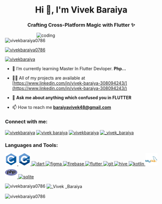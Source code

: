 <h1 align="center">Hi 👋, I'm Vivek Baraiya</h1>
<h3 align="center">Crafting Cross-Platform Magic with Flutter ✨</h3>

<img align="right" alt="coding" width="400" src="https://user-images.githubusercontent.com/74038190/264141683-8aa99f6c-267d-4977-9cd3-1a4c11675863.gif">

<p align="left"> <img src="https://komarev.com/ghpvc/?username=vivekbaraiya0786&label=Profile%20views&color=0e75b6&style=flat" alt="vivekbaraiya0786" /> </p>

<p align="left"> <a href="https://github.com/ryo-ma/github-profile-trophy"><img src="https://github-profile-trophy.vercel.app/?username=vivekbaraiya0786" alt="vivekbaraiya0786" /></a> </p>

<p align="left"> <a href="https://twitter.com/vivekbaraiya" target="blank"><img src="https://img.shields.io/twitter/follow/vivekbaraiya?logo=twitter&style=for-the-badge" alt="vivekbaraiya" /></a> </p>

- 🌱 I’m currently learning Master In Flutter Devloper. **Php...**

- 👨‍💻 All of my projects are available at [https://www.linkedin.com/in/vivek-baraiya-308094243/](https://www.linkedin.com/in/vivek-baraiya-308094243/)

- 💬 **Ask me about anything which confused you in FLUTTER**

- 📫 How to reach me **baraiyavivek48@gmail.com**

<h3 align="left">Connect with me:</h3>
<p align="left">
<a href="https://twitter.com/vivekbaraiya" target="blank"><img align="center" src="https://raw.githubusercontent.com/rahuldkjain/github-profile-readme-generator/master/src/images/icons/Social/twitter.svg" alt="vivekbaraiya" height="30" width="40" /></a>
<a href="https://linkedin.com/in/vivek baraiya" target="blank"><img align="center" src="https://raw.githubusercontent.com/rahuldkjain/github-profile-readme-generator/master/src/images/icons/Social/linked-in-alt.svg" alt="vivek baraiya" height="30" width="40" /></a>
<a href="https://fb.com/vivekbaraiya" target="blank"><img align="center" src="https://raw.githubusercontent.com/rahuldkjain/github-profile-readme-generator/master/src/images/icons/Social/facebook.svg" alt="vivekbaraiya" height="30" width="40" /></a>
<a href="https://instagram.com/_vivek_baraiya" target="blank"><img align="center" src="https://raw.githubusercontent.com/rahuldkjain/github-profile-readme-generator/master/src/images/icons/Social/instagram.svg" alt="_vivek_baraiya" height="30" width="40" /></a>
</p>

<h3 align="left">Languages and Tools:</h3>
<p align="left"> <a href="https://www.cprogramming.com/" target="_blank" rel="noreferrer"> <img src="https://raw.githubusercontent.com/devicons/devicon/master/icons/c/c-original.svg" alt="c" width="40" height="40"/> </a> <a href="https://www.w3schools.com/cpp/" target="_blank" rel="noreferrer"> <img src="https://raw.githubusercontent.com/devicons/devicon/master/icons/cplusplus/cplusplus-original.svg" alt="cplusplus" width="40" height="40"/> </a> <a href="https://dart.dev" target="_blank" rel="noreferrer"> <img src="https://www.vectorlogo.zone/logos/dartlang/dartlang-icon.svg" alt="dart" width="40" height="40"/> </a> <a href="https://www.figma.com/" target="_blank" rel="noreferrer"> <img src="https://www.vectorlogo.zone/logos/figma/figma-icon.svg" alt="figma" width="40" height="40"/> </a> <a href="https://firebase.google.com/" target="_blank" rel="noreferrer"> <img src="https://www.vectorlogo.zone/logos/firebase/firebase-icon.svg" alt="firebase" width="40" height="40"/> </a> <a href="https://flutter.dev" target="_blank" rel="noreferrer"> <img src="https://www.vectorlogo.zone/logos/flutterio/flutterio-icon.svg" alt="flutter" width="40" height="40"/> </a> <a href="https://git-scm.com/" target="_blank" rel="noreferrer"> <img src="https://www.vectorlogo.zone/logos/git-scm/git-scm-icon.svg" alt="git" width="40" height="40"/> </a> <a href="https://hive.apache.org/" target="_blank" rel="noreferrer"> <img src="https://www.vectorlogo.zone/logos/apache_hive/apache_hive-icon.svg" alt="hive" width="40" height="40"/> </a> <a href="https://kotlinlang.org" target="_blank" rel="noreferrer"> <img src="https://www.vectorlogo.zone/logos/kotlinlang/kotlinlang-icon.svg" alt="kotlin" width="40" height="40"/> </a> <a href="https://www.mysql.com/" target="_blank" rel="noreferrer"> <img src="https://raw.githubusercontent.com/devicons/devicon/master/icons/mysql/mysql-original-wordmark.svg" alt="mysql" width="40" height="40"/> </a> <a href="https://www.php.net" target="_blank" rel="noreferrer"> <img src="https://raw.githubusercontent.com/devicons/devicon/master/icons/php/php-original.svg" alt="php" width="40" height="40"/> </a> <a href="https://www.sqlite.org/" target="_blank" rel="noreferrer"> <img src="https://www.vectorlogo.zone/logos/sqlite/sqlite-icon.svg" alt="sqlite" width="40" height="40"/> </a> </p>

<p><img align="left" src="https://github-readme-stats.vercel.app/api/top-langs?username=vivekbaraiya0786&show_icons=true&locale=en&layout=compact" alt="vivekbaraiya0786" /></p>

<p>&nbsp;<img align="center" src="https://github-readme-stats.vercel.app/api?username=_Vivek _Baraiya&show_icons=true&locale=en" alt="_Vivek _Baraiya" /></p>

<p><img align="center" src="https://github-readme-streak-stats.herokuapp.com/?user=vivekbaraiya0786&" alt="vivekbaraiya0786" /></p>
